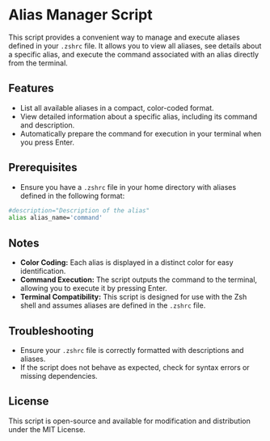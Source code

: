 # Alias Manager Script

This script provides a convenient way to manage and execute aliases defined in your `.zshrc` file. It allows you to view all aliases, see details about a specific alias, and execute the command associated with an alias directly from the terminal.

## Features

- List all available aliases in a compact, color-coded format.
- View detailed information about a specific alias, including its command and description.
- Automatically prepare the command for execution in your terminal when you press Enter.

## Prerequisites

- Ensure you have a `.zshrc` file in your home directory with aliases defined in the following format:
```bash
#description="Description of the alias"
alias alias_name='command'
```
## Notes

- **Color Coding:** Each alias is displayed in a distinct color for easy identification.
- **Command Execution:** The script outputs the command to the terminal, allowing you to execute it by pressing Enter.
- **Terminal Compatibility:** This script is designed for use with the Zsh shell and assumes aliases are defined in the `.zshrc` file.

## Troubleshooting

- Ensure your `.zshrc` file is correctly formatted with descriptions and aliases.
- If the script does not behave as expected, check for syntax errors or missing dependencies.

## License

This script is open-source and available for modification and distribution under the MIT License.
